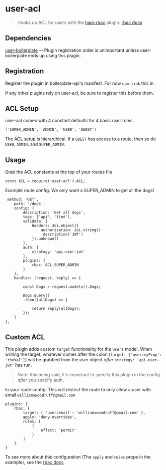 # user-acl
> Hooks up ACL for users with the [hapi-rbac](https://github.com/franciscogouveia/hapi-rbac) plugin. [rbac docs](https://github.com/franciscogouveia/hapi-rbac/blob/master/API.md)

## Dependencies
[user-boilerplate](https://github.com/mattboutet/user-boilerplate) -- 
Plugin registration order is unimportant unless user-boilerplate ends up using this plugin.

## Registration
Register the plugin in boilerplate-api's manifest.
For now `npm-link` this in.

If any other plugins rely on user-acl, be sure to register this before them.

## ACL Setup
user-acl comes with 4 constant defaults for 4 basic user roles.
```
['SUPER_ADMIN', 'ADMIN', 'USER', 'GUEST']
```
The ACL setup is hierarchical. If a `GUEST` has access to a route, then so do `USER`, `ADMIN`, and `SUPER_ADMIN`.

## Usage
Grab the ACL constants at the top of your routes file
```
const ACL = require('user-acl').ACL;
```

Example route config. We only want a SUPER_ADMIN to get all the dogs!
```
 method: 'GET',
    path: '/dogs',
    config: {
        description: 'Get all dogs',
        tags: ['api', 'find'],
        validate: {
            headers: Joi.object({
                authorization: Joi.string()
                .description('JWT')
            }).unknown()
        },
        auth: {
            strategy: 'api-user-jwt'
        },
        plugins: {
            rbac: ACL.SUPER_ADMIN
        }
    },
    handler: (request, reply) => {

        const Dogs = request.models().Dogs;

        Dogs.query()
        .then((allDogs) => {

            return reply(allDogs);
        });
    }
},
```

## Custom ACL

This plugin adds custom `target` functionality for the `Users` model.
When writing the target, whatever comes after the colon (`target: {'user:myProp': 'theVal'}`) will be grabbed from the
user object _after_ `strategy: 'api-user-jwt'` has run.
> Note: this being said, it's important to specify this plugin in the config _after_ you specify auth.



In your route config:
This will restrict the route to only allow a user with email `williamswoodruff@gmail.com`
```
plugins: {
    rbac: {
        target: { 'user:email': 'williamswoodruff@gmail.com' },
        apply: 'deny-overrides',
        rules: [
            {
                effect: 'permit'
            }
        ]
    }
}
```
To see more about this configuration (The `apply` and `rules` props in the example), see the [rbac docs](https://github.com/franciscogouveia/hapi-rbac/blob/master/API.md)
